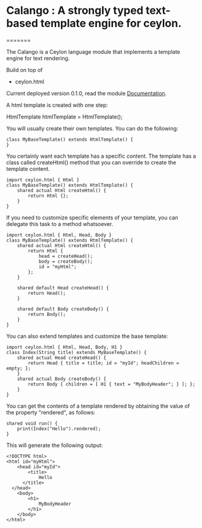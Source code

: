 # Calango : A strongly typed text-based template engine for ceylon.
=======

The Calango is a Ceylon language module that implements a  template engine for text rendering.

Build on top of
* ceylon.html

Current deployed version 0.1.0, read the module [Documentation](https://modules.ceylon-lang.org/repo/1/calango/0.1.0).

A html template is created with one step:

HtmlTemplate htmlTemplate = HtmlTemplate();

You will usually create their own templates. You can do the following:

	class MyBaseTemplate() extends HtmlTemplate() {
	}

You certainly want each template has a specific content. 
The template has a class called createHtml() method that you can override to create the template content.

	import ceylon.html { Html }
	class MyBaseTemplate() extends HtmlTemplate() {
		shared actual Html createHtml() {
			return Html {};
		}
	}

If you need to customize specific elements of your template, you can delegate this task to a method whatsoever.

	import ceylon.html { Html, Head, Body }
	class MyBaseTemplate() extends HtmlTemplate() {
		shared actual Html createHtml() {
			return Html { 
				head = createHead(); 
				body = createBody(); 
				id = "myHtml"; 
			};
		}
	
		shared default Head createHead() {
			return Head();
		}
	
		shared default Body createBody() {
			return Body();
		}
	}

You can also extend templates and customize the base template:

	import ceylon.html { Html, Head, Body, H1 }
	class Index(String title) extends MyBaseTemplate() {
		shared actual Head createHead() {
			return Head { title = title; id = "myId"; headChildren = empty; };
		}	
		shared actual Body createBody() {
			return Body { children = [ H1 { text = "MyBodyHeader"; } ]; };	
		}
	}

You can get the contents of a template rendered by obtaining the value of the property "rendered", as follows:

	shared void run() {
		print(Index("Hello").rendered);
	}

This will generate the following output:

    <!DOCTYPE html>
	<html id="myHtml">
    	<head id="myId">
        	<title>
            	Hello
  	      </title>
  	  </head>
    	<body>
        	<h1>
            	MyBodyHeader
    	    </h1>
   	 	</body>
	</html>
